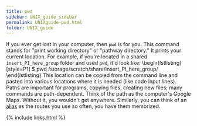 ```yaml
---
title: pwd
sidebar: UNIX_guide_sidebar
permalink: UNIXguide-pwd.html
folder: UNIX_guide
---
```


<link rel="stylesheet" href="css/theme-blue.css">

If you ever get lost in your computer, then `pwd` is for you.
This command stands for "print working directory" or "pathway directory."
It prints your current location.
For example, if you're located in a shared `insert_PI_here_group` folder and
used `pwd`, it'd look like:
\begin{lstlisting}[style=P1]
$ pwd
/storage/scratch/share/insert_PI_here_group/
\end{lstlisting}
This location can be copied from the command line and pasted into various
locations where it is needed (like code input lines).
Paths are important for programs, copying files, creating new files; many
commands are path-dependent.
Think of the path as the computer's Google Maps.
Without it, you wouldn't get anywhere.
Similarly, you can think of an [alias](/UNIXguide-aliases.html) as the routes
you use so often, you have them memorized.

{% include links.html %}
